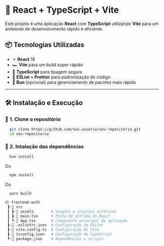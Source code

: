 # 🚀 React + TypeScript + Vite

Este projeto é uma aplicação **React** com **TypeScript** utilizando **Vite** para um ambiente de desenvolvimento rápido e eficiente.

## 📦 Tecnologias Utilizadas
- ⚛️ **React** 18
- 🏎️ **Vite** para um build super rápido
- 🔷 **TypeScript** para tipagem segura
- 🎨 **ESLint + Prettier** para padronização do código
- 🌿 **Bun** (opcional) para gerenciamento de pacotes mais rápido

---

## 🛠️ **Instalação e Execução**

### 🔹 **1. Clone o repositório**
```sh
  git clone https://github.com/seu-usuario/seu-repositorio.git
  cd seu-repositorio
```

### 🔹 **2. Intalação das dependências**
```sh
  bun install
```
Ou
```sh
  npm install
```
Ou
```sh
  yarn build
```

```sh
📦 frontend-auth
 ┣ 📂 src
 ┃ ┣ 📂 assets        # Imagens e arquivos estáticos
 ┃ ┣ 📜 main.tsx      # Ponto de entrada do React
 ┃ ┗ 📜 App.tsx       # Componente principal da aplicação
 ┣ 📜 .eslintrc.json  # Configuração do ESLint
 ┣ 📜 vite.config.ts  # Configuração do Vite
 ┣ 📜 tsconfig.json   # Configuração do TypeScript
 ┗ 📜 package.json    # Dependências e scripts
